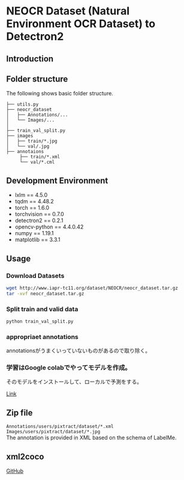 # NEOCR Dataset (Natural Environment OCR Dataset) to Detectron2

## Introduction


## Folder structure
The following shows basic folder structure.
```
├── utils.py
├── neocr_dataset
│   ├── Annotations/...
│   └── Images/...
│
├── train_val_split.py 
├── images 
│   ├── train/*.jpg
│   └── val/.jpg
├── annotaions
     ├── train/*.xml
     └── val/*.cml
```

## Development Environment
* lxlm == 4.5.0
* tqdm == 4.48.2
* torch == 1.6.0
* torchvision == 0.7.0
* detectron2 == 0.2.1
* opencv-python == 4.4.0.42
* numpy == 1.19.1
* matplotlib == 3.3.1

## Usage
### Download Datasets
```sh
wget http://www.iapr-tc11.org/dataset/NEOCR/neocr_dataset.tar.gz
tar -xvf neocr_dataset.tar.gz
```

### Split train and valid data
```python
python train_val_split.py 
```

### appropriaet annotations
annotationsがうまくいっていないものがあるので取り除く。

### 学習はGoogle colabでやってモデルを作成。
そのモデルをインストールして、ローカルで予測をする。

[Link](http://www.iapr-tc11.org/mediawiki/index.php?title=NEOCR:_Natural_Environment_OCR_Dataset)

## Zip file
`Annotations/users/pixtract/dataset/*.xml`\
`Images/users/pixtract/dataset/*.jpg`\
The annotation is provided in XML based on the schema of LabelMe.

## xml2coco
[GitHub](https://github.com/aaronlelevier/mlearning/blob/master/mlearning/coco.py)

